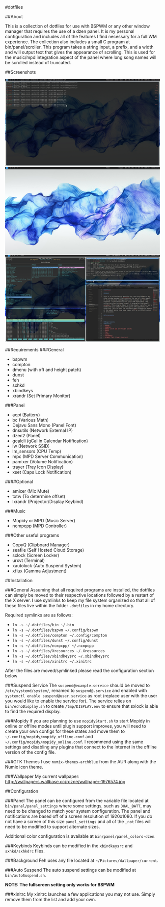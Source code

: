 #dotfiles

##About

This is a collection of dotfiles for use with BSPWM or any other window manager that requires the use of a dzen panel. It is my personal configuration and includes all of the features I find necessary for a full WM experience. The collection also includes a small C program at bin/panel/scroller. This program takes a string input, a prefix, and a width and will output text that gives the appearance of scrolling. This is used for the music/mpd integration aspect of the panel where long song names will be scrolled instead of truncated. 

##Screenshots

![Example](/scrots/example.gif)
![Clean](/scrots/clean.png)
![Dirty](/scrots/dirty.png)

##Requirements
###General
* bspwm
* compton
* dmenu (with xft and height patch)
* dunst
* feh
* sxhkd
* xbindkeys
* xrandr (Set Primary Monitor)

###Panel
* acpi 					 (Battery)
* bc 				(Various Math)
* Dejavu Sans Mono (Panel Font)
* dnsutils (Network External IP)
* dzen2 				   (Panel)
* gcalcli (gCal in Calendar Notification)
* iw (Network SSID)
* lm_sensors 			(CPU Temp)
* mpc 	(MPD Server Communication)
* pamixer (Volume Notification)
* trayer 	   (Tray Icon Display)
* xset (Caps Lock Notification)

####Optional
* amixer (Mic Mute)
* txtw (To determine offset)
* lxrandr (Projector/Display Keybind)

###Music
* Mopidy or MPD (Music Server)
* ncmpcpp (MPD Controller)

###Other useful programs
* CopyQ (Clipboard Manager)
* seafile (Self Hosted Cloud Storage)
* sxlock (Screen Locker)
* urxvt (Terminal)
* xautolock (Auto Suspend System)
* xflux (Gamma Adjustment)

##Installation

###General
Assuming that all required programs are installed, the dotfiles can simply be moved to their respective locations followed by a restart of the X server. I use symlinks to keep my file system organized so that all of these files live within the folder `.dotfiles` in my home directory.

Required symlinks are as follows:

* `ln -s ~/.dotfiles/bin ~/.bin`
* `ln -s ~/.dotfiles/bspwm ~/.config/bspwm`
* `ln -s ~/.dotfiles/compton ~/.config/compton`
* `ln -s ~/.dotfiles/dunst ~/.config/dunst`
* `ln -s ~/.dotfiles/ncmpcpp/ ~/.ncmpcpp`
* `ln -s ~/.dotfiles/Xresources ~/.Xresources`
* `ln -s ~/.dotfiles/xbindkeysrc ~/.xbindkeysrc`
* `ln -s ~/.dotfiles/xinitrc ~/.xinitrc`

After the files are moved/symlinked please read the configuration section below

###Suspend Service
The `suspend@example.service` should be moved to `/etc/systemd/system/`, renamed to `suspend@.service` and enabled with `systemctl enable suspend@user.service` as root (replace user with the user you would like to enable the service for). The service relies on `bin/echoDisplay.sh` to create `/tmp/DISPLAY.env` to ensure that sxlock is able to find the required display.

###Mopidy
If you are planning to use `mopidyStart.sh` to start Mopidy in online or offline modes until plugin support improves, you will need to create your own configs for these states and move them to `~/.config/mopidy/mopidy_offline.conf` and `~/.config/mopidy/mopidy_online.conf`. I recommend using the same settings and disabling any plugins that connect to the Internet in the offline version of the config file. 

###GTK Themes
I use `numix-themes-archblue` from the AUR along with the Numix icon theme.

###Wallpaper
My current wallpaper:
http://wallpapers.wallbase.cc/rozne/wallpaper-1976574.jpg

##Configuration

###Panel
The panel can be configured from the variable file located at `bin/panel/panel_settings` where some settings, such as `DUAL_BATT`, may need to be changed to match your system configuration. The panel and notifications are based off of a screen resolution of 1920x1080. If you do not have a screen of this size `panel_settings` and all of the `_not` files will need to be modified to support alternate sizes.

Additional color configuration is available at `bin/panel/panel_colors-dzen`.

###Keybinds
Keybinds can be modified in the `xbindkeysrc` and `sxhkd/sxhkdrc` files. 

###Background
Feh uses any file located at `~/Pictures/Wallpaper/current`.

###Auto Suspend
The auto suspend settings can be modified at `bin/autoSuspend.sh`.

__NOTE: The fullscreen setting only works for BSPWM__

###xinitrc
My xinitrc launches a few applications you may not use. Simply remove them from the list and add your own.